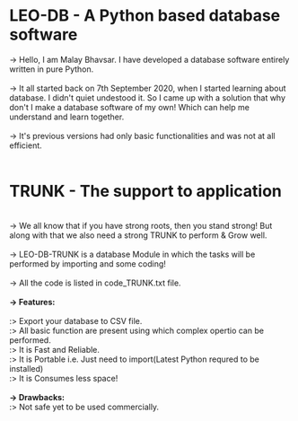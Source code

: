 # LEO-DB - A Python based database software

-> Hello, I am Malay Bhavsar. I have developed a database software entirely written in pure Python.<br/><br/>
-> It all started back on 7th September 2020, when I started learning about database. I didn't quiet undestood it. So I came up with a solution that why don't I make a database software of my own! Which can help me understand and learn together.<br/><br/>
-> It's previous versions had only basic functionalities and was not at all efficient.<br/><br/>

# TRUNK - The support to application
<br/>
-> We all know that if you have strong roots, then you stand strong! But along with that we also need a strong TRUNK to perform & Grow well.<br/><br/>
-> LEO-DB-TRUNK is a database Module in which the tasks will be performed by importing and some coding!<br/><br/>
-> All the code is listed in code_TRUNK.txt file.<br/><br/>
<b>-> Features:</b><br/><br/>
            :> Export your database to CSV file.<br/>
            :> All basic function are present using which complex opertio can be performed.<br/>
            :> It is Fast and Reliable.<br/>
            :> It is Portable i.e. Just need to import(Latest Python requred to be installed)<br/>
            :> It is Consumes less space!<br/><br/>
<b>-> Drawbacks:</b><br/>
            :> Not safe yet to be used commercially.<br/>
